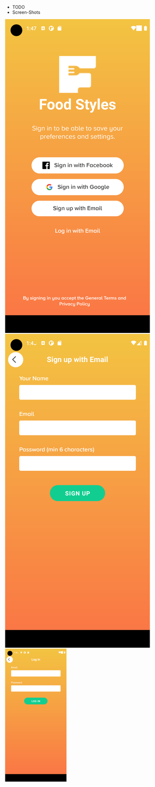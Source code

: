 - TODO
- Screen-Shots

![Alt text](./screen-shots/Screenshot_1656888460.png?raw=true 'Title')
![Alt text](./screen-shots/Screenshot_1656888485.png?raw=true 'Title')
<img src="./screen-shots/Screenshot_1656888496.png" alt="drawing" width="200"/>
